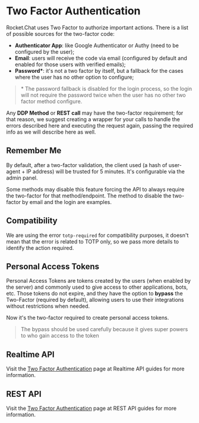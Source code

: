 # Two Factor Authentication

Rocket.Chat uses Two Factor to authorize important actions. There is a list of possible sources for the two-factor code:

* **Authenticator App**: like Google Authenticator or Authy (need to be configured by the user);
* **Email**: users will receive the code via email (configured by default and enabled for those users with verified emails);
* **Password\***: it's not a two factor by itself, but a fallback for the cases where the user has no other option to configure;

> \* The password fallback is disabled for the login process, so the login will not require the password twice when the user has no other two factor method configure.

Any **DDP Method** or **REST call** may have the two-factor requirement; for that reason, we suggest creating a wrapper for your calls to handle the errors described here and executing the request again, passing the required info as we will describe here as well.

## Remember Me

By default, after a two-factor validation, the client used (a hash of user-agent + IP address) will be trusted for 5 minutes. It's configurable via the admin panel.

Some methods may disable this feature forcing the API to always require the two-factor for that method/endpoint. The method to disable the two-factor by email and the login are examples.

## Compatibility

We are using the error `totp-required` for compatibility purposes, it doesn't mean that the error is related to TOTP only, so we pass more details to identify the action required.

## Personal Access Tokens

Personal Access Tokens are tokens created by the users (when enabled by the server) and commonly used to give access to other applications, bots, etc. Those tokens do not expire, and they have the option to **bypass** the Two-Factor (required by default), allowing users to use their integrations without restrictions when needed.

Now it's the two-factor required to create personal access tokens.

> The bypass should be used carefully because it gives super powers to who gain access to the token

## Realtime API

Visit the [Two Factor Authentication](../reference/api/realtime-api/method-calls/authentication/2fa.md) page at Realtime API guides for more information.

## REST API

Visit the [Two Factor Authentication](../reference/api/rest-api/endpoints/authentication-endpoints/2fa.md) page at REST API guides for more information.
